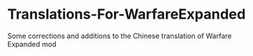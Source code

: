 # Translations-For-WarfareExpanded
Some corrections and additions to the Chinese translation of Warfare Expanded mod
